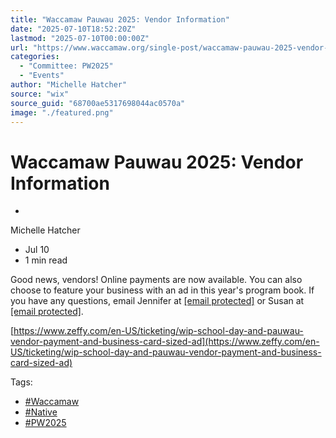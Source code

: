 ```yaml
---
title: "Waccamaw Pauwau 2025: Vendor Information"
date: "2025-07-10T18:52:20Z"
lastmod: "2025-07-10T00:00:00Z"
url: "https://www.waccamaw.org/single-post/waccamaw-pauwau-2025-vendor-information"
categories:
  - "Committee: PW2025"
  - "Events"
author: "Michelle Hatcher"
source: "wix"
source_guid: "68700ae5317698044ac0570a"
image: "./featured.png"
---
```


# Waccamaw Pauwau 2025: Vendor Information

-

Michelle Hatcher
- Jul 10
- 1 min read

Good news, vendors! Online payments are now available. You can also choose to feature your business with an ad in this year's program book. If you have any questions, email Jennifer at [[email protected]](/cdn-cgi/l/email-protection#8bfce2fba5fbeee4fbe7eef8a5eae7e7e2eae5e8eecbece6eae2e7a5e8e4e6) or Susan at [[email protected]](/cdn-cgi/l/email-protection#b8d9decaddcccbcdcbd9d6f8dfd5d9d1d496dbd7d5).

[https://www.zeffy.com/en-US/ticketing/wip-school-day-and-pauwau-vendor-payment-and-business-card-sized-ad](https://www.zeffy.com/en-US/ticketing/wip-school-day-and-pauwau-vendor-payment-and-business-card-sized-ad)

Tags:

- [#Waccamaw](https://www.waccamaw.org/updates/tags/waccamaw-1)
- [#Native](https://www.waccamaw.org/updates/tags/native-2)
- [#PW2025](https://www.waccamaw.org/updates/tags/pw2025)

